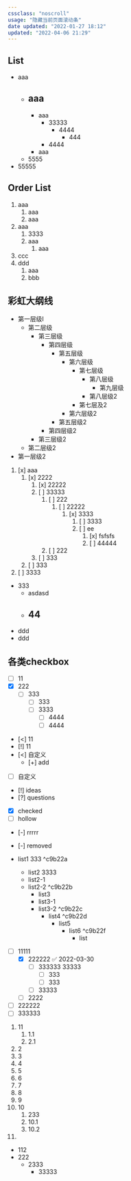 ```yaml
---
cssclass: "noscroll"
usage: "隐藏当前页面滚动条"
date updated: "2022-01-27 18:12"
updated: "2022-04-06 21:29"
---
```


## List

- aaa
	- aaa
		- 
		- aaa
			- 33333
				- 4444
					- 444
			- 4444 
		- aaa
	- 5555
- 55555
## Order List

1. aaa
   1. aaa
   2. aaa
2. aaa
   1. 3333
   2. aaa
      1. aaa
3. ccc
4. ddd
   1. aaa
   2. bbb

## 彩虹大纲线

- 第一层级I
	- 第二层级
		- 第三层级
			- 第四层级
				- 第五层级
					- 第六层级
						- 第七层级
							- 第八层级
								- 第九层级
							- 第八层级2
						- 第七层及2
					- 第六层级2
				- 第五层级2
			- 第四层级2
		- 第三层级2
	- 第二层级2
- 第一层级2


1. [x] aaa
   1. [x] 2222
      1. [x] 22222
      2. [ ] 33333
         1. [ ] 222
            1. [ ] 22222
               1. [x] 3333
                  1. [ ] 3333
                  2. [ ] ee
                     1. [x] fsfsfs
                     2. [ ] 44444
         2. [ ] 222
      3. [ ] 333
   2. [ ] 333
2. [ ] 3333
- 333
	- asdasd
	- 44
		- 
 - ddd
 - ddd



## 各类checkbox

- [ ] 11
- [x]  222
	- [ ] 333
		- [ ] 333
		- [ ] 3333
			- [ ] 4444
			- [ ] 4444
- [<] 11
- [!] 11
- [<] 自定义
	- [+] add
- [ ] 自定义
- [!] ideas
- [?] questions   
- [x] checked
- [ ] hollow
- [-] rrrrr
- [-] removed


- list1
  333 ^c9b22a
	- list2
	  3333
	- list2-1
	- list2-2 ^c9b22b
		- list3
		- list3-1
		- list3-2 ^c9b22c
			- list4 ^c9b22d
				- list5 
					- list6 ^c9b22f
						- list



- [ ] 11111
	- [x] 222222 ✅ 2022-03-30
		- [ ] 333333
		      33333
			- [ ] 333
			- [ ] 333
		- [ ] 33333
	- [ ] 2222
- [ ] 222222
- [ ] 333333

1. 11
	1. 1.1
	2. 2.1
2. 2
3. 3
4. 4
5. 5
6. 6
7. 7
8. 8
9. 9
10. 10
	1. 233
	2. 10.1
	3. 10.2
11. 
- 112
- 222
	- 2333
		- 33333
